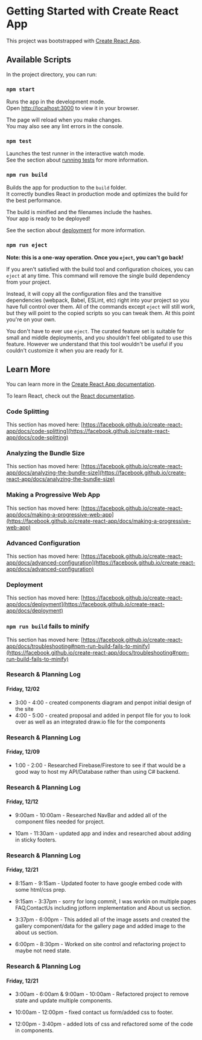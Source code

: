 # Getting Started with Create React App

This project was bootstrapped with [Create React App](https://github.com/facebook/create-react-app).

## Available Scripts

In the project directory, you can run:

### `npm start`

Runs the app in the development mode.\
Open [http://localhost:3000](http://localhost:3000) to view it in your browser.

The page will reload when you make changes.\
You may also see any lint errors in the console.

### `npm test`

Launches the test runner in the interactive watch mode.\
See the section about [running tests](https://facebook.github.io/create-react-app/docs/running-tests) for more information.

### `npm run build`

Builds the app for production to the `build` folder.\
It correctly bundles React in production mode and optimizes the build for the best performance.

The build is minified and the filenames include the hashes.\
Your app is ready to be deployed!

See the section about [deployment](https://facebook.github.io/create-react-app/docs/deployment) for more information.

### `npm run eject`

**Note: this is a one-way operation. Once you `eject`, you can't go back!**

If you aren't satisfied with the build tool and configuration choices, you can `eject` at any time. This command will remove the single build dependency from your project.

Instead, it will copy all the configuration files and the transitive dependencies (webpack, Babel, ESLint, etc) right into your project so you have full control over them. All of the commands except `eject` will still work, but they will point to the copied scripts so you can tweak them. At this point you're on your own.

You don't have to ever use `eject`. The curated feature set is suitable for small and middle deployments, and you shouldn't feel obligated to use this feature. However we understand that this tool wouldn't be useful if you couldn't customize it when you are ready for it.

## Learn More

You can learn more in the [Create React App documentation](https://facebook.github.io/create-react-app/docs/getting-started).

To learn React, check out the [React documentation](https://reactjs.org/).

### Code Splitting

This section has moved here: [https://facebook.github.io/create-react-app/docs/code-splitting](https://facebook.github.io/create-react-app/docs/code-splitting)

### Analyzing the Bundle Size

This section has moved here: [https://facebook.github.io/create-react-app/docs/analyzing-the-bundle-size](https://facebook.github.io/create-react-app/docs/analyzing-the-bundle-size)

### Making a Progressive Web App

This section has moved here: [https://facebook.github.io/create-react-app/docs/making-a-progressive-web-app](https://facebook.github.io/create-react-app/docs/making-a-progressive-web-app)

### Advanced Configuration

This section has moved here: [https://facebook.github.io/create-react-app/docs/advanced-configuration](https://facebook.github.io/create-react-app/docs/advanced-configuration)

### Deployment

This section has moved here: [https://facebook.github.io/create-react-app/docs/deployment](https://facebook.github.io/create-react-app/docs/deployment)

### `npm run build` fails to minify

This section has moved here: [https://facebook.github.io/create-react-app/docs/troubleshooting#npm-run-build-fails-to-minify](https://facebook.github.io/create-react-app/docs/troubleshooting#npm-run-build-fails-to-minify)



### Research & Planning Log
#### Friday, 12/02
* 3:00 - 4:00 - created components diagram and penpot initial design of the site
* 4:00 - 5:00 - created proposal and added in penpot file for you to look over as well as an integrated draw.io file for the components

### Research & Planning Log
#### Friday, 12/09
* 1:00 - 2:00 - Researched Firebase/Firestore to see if that would be a good way to host my API/Database rather than using C# backend.

### Research & Planning Log
#### Friday, 12/12
* 9:00am - 10:00am - Researched NavBar and added all of the component files needed for project.

* 10am - 11:30am - updated app and index and researched about adding in sticky footers.

### Research & Planning Log
#### Friday, 12/21
* 8:15am - 9:15am - Updated footer to have google embed code with some html/css prep.

* 9:15am - 3:37pm - sorry for long commit, I was workin on multiple pages FAQ,ContactUs including jotform implementation and About us section.

* 3:37pm - 6:00pm - This added all of the image assets and created the gallery component/data for the gallery page and added image to the about us section.

* 6:00pm - 8:30pm - Worked on site control and refactoring project to maybe not need state.

### Research & Planning Log
#### Friday, 12/21
* 3:00am - 6:00am & 9:00am - 10:00am - Refactored project to remove state and update multiple components.

* 10:00am - 12:00pm - fixed contact us form/added css to footer.

* 12:00pm - 3:40pm - added lots of css and refactored some of the code in components.